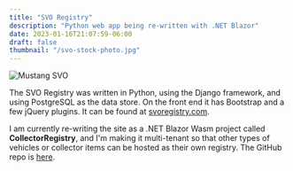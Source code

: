 ```yaml
---
title: "SVO Registry"
description: "Python web app being re-written with .NET Blazor"
date: 2023-01-16T21:07:59-06:00
draft: false
thumbnail: "/svo-stock-photo.jpg"
---
```


![Mustang SVO](/svo-stock-photo.jpg)

The SVO Registry was written in Python, using the Django framework, and using PostgreSQL as the data store. On the front end it has Bootstrap and a few jQuery plugins. It can be found at [svoregistry.com](http://svoregistry.com).

I am currently re-writing the site as a .NET Blazor Wasm project called **CollectorRegistry**, and I'm making it multi-tenant so that other types of vehicles or collector items can be hosted as their own registry. The GitHub repo is [here](https://github.com/srenner/CollectorRegistry).